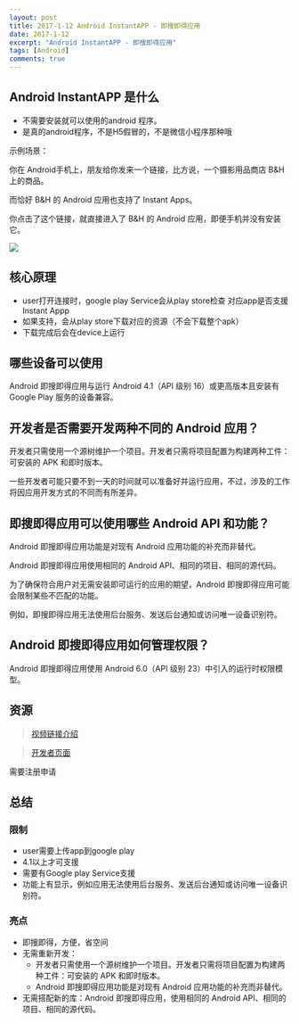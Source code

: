 ```yaml
---
layout: post
title: 2017-1-12 Android InstantAPP - 即搜即得应用
date: 2017-1-12
excerpt: "Android InstantAPP - 即搜即得应用"
tags: [Android]
comments: true
---
```


## Android InstantAPP 是什么

- 不需要安装就可以使用的android 程序。
- 是真的android程序，不是H5假冒的，不是微信小程序那种哦

示例场景：

你在 Android手机上，朋友给你发来一个链接，比方说，一个摄影用品商店 B&H 上的商品。

而恰好 B&H 的 Android 应用也支持了 Instant Apps。

你点击了这个链接，就直接进入了 B&H 的 Android 应用，即便手机并没有安装它。

![](http://i.imgur.com/klQzBR0.gif)

## 核心原理

- user打开连接时，google play Service会从play store检查 对应app是否支援Instant Appp
- 如果支持，会从play store下载对应的资源（不会下载整个apk）
- 下载完成后会在device上运行

## 哪些设备可以使用

Android 即搜即得应用与运行 Android 4.1（API 级别 16）或更高版本且安装有 Google Play 服务的设备兼容。

## 开发者是否需要开发两种不同的 Android 应用？

开发者只需使用一个源树维护一个项目。开发者只需将项目配置为构建两种工件：可安装的 APK 和即时版本。

一些开发者可能只要不到一天的时间就可以准备好并运行应用，不过，涉及的工作将因应用开发方式的不同而有所差异。

## 即搜即得应用可以使用哪些 Android API 和功能？ 

Android 即搜即得应用功能是对现有 Android 应用功能的补充而非替代。

Android 即搜即得应用使用相同的 Android API、相同的项目、相同的源代码。

为了确保符合用户对无需安装即可运行的应用的期望，Android 即搜即得应用可能会限制某些不匹配的功能。

例如，即搜即得应用无法使用后台服务、发送后台通知或访问唯一设备识别符。

## Android 即搜即得应用如何管理权限？ 

Android 即搜即得应用使用 Android 6.0（API 级别 23）中引入的运行时权限模型。

## 资源

> [视频链接介绍](https://www.youtube.com/watch?v=cosqlfqrpFA)

> [开发者页面](https://developer.android.com/topic/instant-apps/index.html )

需要注册申请

## 总结

### 限制

- user需要上传app到google play
- 4.1以上才可支援
- 需要有Google play Service支援
- 功能上有显示，例如应用无法使用后台服务、发送后台通知或访问唯一设备识别符。

### 亮点

- 即搜即得，方便，省空间
- 无需重新开发：
    - 开发者只需使用一个源树维护一个项目。开发者只需将项目配置为构建两种工件：可安装的 APK 和即时版本。
    - Android 即搜即得应用功能是对现有 Android 应用功能的补充而非替代。
- 无需搭配新的库：Android 即搜即得应用，使用相同的 Android API、相同的项目、相同的源代码。
